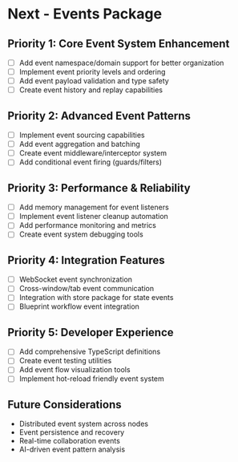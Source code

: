 # Next - Events Package

## Priority 1: Core Event System Enhancement

- [ ] Add event namespace/domain support for better organization
- [ ] Implement event priority levels and ordering
- [ ] Add event payload validation and type safety
- [ ] Create event history and replay capabilities

## Priority 2: Advanced Event Patterns

- [ ] Implement event sourcing capabilities
- [ ] Add event aggregation and batching
- [ ] Create event middleware/interceptor system
- [ ] Add conditional event firing (guards/filters)

## Priority 3: Performance & Reliability

- [ ] Add memory management for event listeners
- [ ] Implement event listener cleanup automation
- [ ] Add performance monitoring and metrics
- [ ] Create event system debugging tools

## Priority 4: Integration Features

- [ ] WebSocket event synchronization
- [ ] Cross-window/tab event communication
- [ ] Integration with store package for state events
- [ ] Blueprint workflow event integration

## Priority 5: Developer Experience

- [ ] Add comprehensive TypeScript definitions
- [ ] Create event testing utilities
- [ ] Add event flow visualization tools
- [ ] Implement hot-reload friendly event system

## Future Considerations

- Distributed event system across nodes
- Event persistence and recovery
- Real-time collaboration events
- AI-driven event pattern analysis
